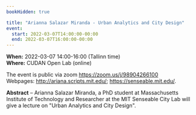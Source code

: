 ```yaml
---
bookHidden: true

title: "Arianna Salazar Miranda - Urban Analytics and City Design"
event:
  start: 2022-03-07T14:00:00-00:00
  end: 2022-03-07T16:00:00-00:00
---
```


**When:**  2022-03-07 14:00-16:00 (Tallinn time)  
**Where:** CUDAN Open Lab (online)

The event is public via zoom https://zoom.us/j/98904266100  
Webpages: http://ariana.scripts.mit.edu/; https://senseable.mit.edu/. 

<!--more-->
**Abstract** – Arianna Salazar Miranda, a PhD student at Massachusetts Institute of Technology and Researcher at the MIT Senseable City Lab will give a lecture on "Urban Analytics and City Design". 

